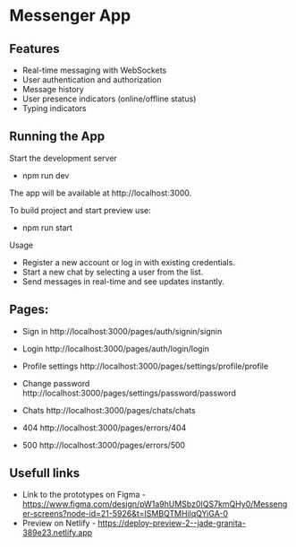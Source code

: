 # Messenger App

## Features

- Real-time messaging with WebSockets
- User authentication and authorization
- Message history
- User presence indicators (online/offline status)
- Typing indicators

## Running the App

Start the development server

- npm run dev

The app will be available at http://localhost:3000.

To build project and start preview use:

- npm run start

Usage

- Register a new account or log in with existing credentials.
- Start a new chat by selecting a user from the list.
- Send messages in real-time and see updates instantly.

## Pages:

- Sign in http://localhost:3000/pages/auth/signin/signin
- Login http://localhost:3000/pages/auth/login/login
- Profile settings http://localhost:3000/pages/settings/profile/profile
- Change password http://localhost:3000/pages/settings/password/password
- Chats http://localhost:3000/pages/chats/chats

- 404 http://localhost:3000/pages/errors/404
- 500 http://localhost:3000/pages/errors/500

## Usefull links

- Link to the prototypes on Figma - https://www.figma.com/design/pW1a9hUMSbz0IQS7kmQHy0/Messenger-screens?node-id=21-5926&t=ISMBQTMHilqQYiGA-0
- Preview on Netlify - https://deploy-preview-2--jade-granita-389e23.netlify.app
